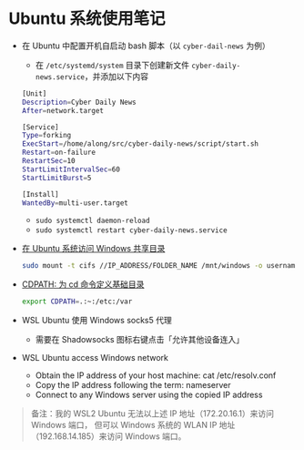 # Ubuntu 系统使用笔记

- 在 Ubuntu 中配置开机自启动 bash 脚本（以 `cyber-dail-news` 为例）
  - 在 `/etc/systemd/system` 目录下创建新文件 `cyber-daily-news.service`，并添加以下内容
  
  ```bash
  [Unit]
  Description=Cyber Daily News
  After=network.target

  [Service]
  Type=forking
  ExecStart=/home/along/src/cyber-daily-news/script/start.sh
  Restart=on-failure
  RestartSec=10
  StartLimitIntervalSec=60
  StartLimitBurst=5

  [Install]
  WantedBy=multi-user.target
  ```

  - `sudo systemctl daemon-reload`
  - `sudo systemctl restart cyber-daily-news.service`

- [在 Ubuntu 系统访问 Windows 共享目录][2]

  ```sh
  sudo mount -t cifs //IP_ADDRESS/FOLDER_NAME /mnt/windows -o username=USERNAME,password=PASSWORD
  ```

- [CDPATH: 为 cd 命令定义基础目录][1]

  ```sh
  export CDPATH=.:~:/etc:/var
  ```

- WSL Ubuntu 使用 Windows socks5 代理
  - 需要在 Shadowsocks 图标右键点击「允许其他设备连入」

- WSL Ubuntu access Windows network
  - Obtain the IP address of your host machine: cat /etc/resolv.conf
  - Copy the IP address following the term: nameserver
  - Connect to any Windows server using the copied IP address

> 备注：我的 WSL2 Ubuntu 无法以上述 IP 地址（172.20.16.1）来访问 Windows 端口，
> 但可以 Windows 系统的 WLAN IP 地址（192.168.14.185）来访问 Windows 端口。

  [1]: https://linux.101hacks.com/cd-command/cdpath/
  [2]: https://www.javatpoint.com/how-to-access-windows-shared-folder-from-ubuntu
